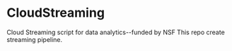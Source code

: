 # CloudStreaming
Cloud Streaming script for data analytics--funded by NSF
This repo create streaming pipeline. 
